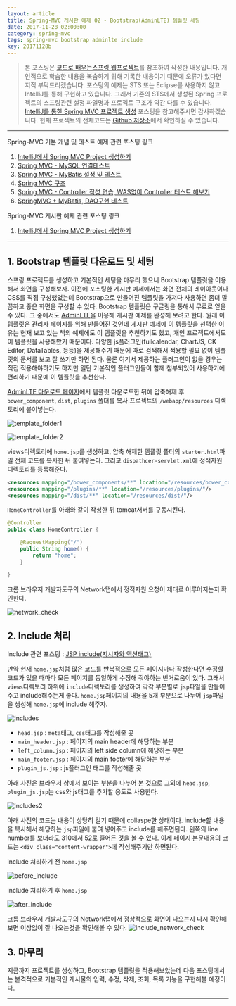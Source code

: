 ```yaml
---
layout: article
title: Spring-MVC 게시판 예제 02 - Bootstrap(AdminLTE) 템플릿 세팅
date: 2017-11-28 02:00:00
category: spring-mvc
tags: spring-mvc bootstrap adminlte include
key: 20171128b
---
```


<!--more-->

> 본 포스팅은 [코드로 배우는스프링 웹프로젝트](http://www.yes24.com/24/goods/19720776?scode=032&OzSrank=1)를 참조하여 작성한 내용입니다. 개인적으로 학습한 내용을 복습하기 위해 기록한 내용이기 때문에 오류가 있다면 지적 부탁드리겠습니다.
> 포스팅의 예제는 STS 또는 Eclipse를 사용하지 않고 IntelliJ를 통해 구현하고 있습니다. 그래서 기존의 STS에서 생성된 Spring 프로젝트의 스프링관련 설정 파일명과 프로젝트 구조가 약간 다를 수 있습니다. [IntelliJ를 통한 Spring MVC 프로젝트 생성](https://walbatrossw.github.io/spring/mvc/2017/11/22/intellij-springmvc-create.html) 포스팅을 참고해주시면 감사하겠습니다.
> 현재 프로젝트의 전체코드는 [Github 저장소](https://github.com/walbatrossw/spring-mvc-ex)에서 확인하실 수 있습니다.

---

Spring-MVC 기본 개념 및 테스트 예제 관련 포스팅 링크

1. [IntelliJ에서 Spring MVC Project 생성하기](https://walbatrossw.github.io/spring/mvc/2017/11/22/intellij-springmvc-create.html)
2. [Spring MVC - MySQL 연결테스트](https://walbatrossw.github.io/spring/mvc/2017/11/22/mysql-junit-test.html)
3. [Spring MVC - MyBatis 설정 및 테스트](https://walbatrossw.github.io/spring/mvc/2017/11/22/mybatis-connection-test.html)
4. [Spring MVC 구조](https://walbatrossw.github.io/spring/mvc/2017/11/25/spring-mvc-structure.html)
5. [Spring MVC - Controller 작성 연습, WAS없이 Controller 테스트 해보기](https://walbatrossw.github.io/spring/mvc/2017/11/25/spring-controller-test-without-was.html)
6. [SpringMVC + MyBatis, DAO구현 테스트](https://walbatrossw.github.io/spring/mvc/2017/11/22/spring-mvc-mybatis-dao-test.html)

Spring-MVC 게시판 예제 관련 포스팅 링크

1. [IntelliJ에서 Spring MVC Project 생성하기](https://walbatrossw.github.io/spring/mvc/2017/11/22/intellij-springmvc-create.html)

---

## 1. Bootstrap 템플릿 다운로드 및 세팅

스프링 프로젝트를 생성하고 기본적인 세팅을 마무리 했으니 Bootstrap 템플릿을 이용해서 화면을 구성해보자. 이전에 포스팅한 게시판 예제에서는 화면 전체의 레이아웃이나 CSS를 직접 구성했었는데 Bootstrap으로 만들어진 템플릿을 가져다 사용하면 좀더 깔끔하고 좋은 화면을 구성할 수 있다. Bootstrap 템플릿은 구글링을 통해서 무료로 얻을 수 있다. 그 중에서도 [AdminLTE](https://adminlte.io/themes/AdminLTE/index2.html)을 이용해 게시판 예제를 완성해 보려고 한다. 원래 이 템플릿은 관리자 페이지를 위해 만들어진 것인데 게시판 예제에 이 템플릿을 선택한 이유는 현재 보고 있는 책의 예제에도 이 템플릿을 추천하기도 했고, 개인 프로젝트에서도 이 템플릿을 사용해봤기 때문이다. 다양한 js플러그인(fullcalendar, ChartJS, CK Editor, DataTables, 등등)을 제공해주기 때문에 따로 검색해서 적용할 필요 없이 템플릿의 문서를 보고 잘 쓰기만 하면 된다. 물론 여기서 제공하는 플러그인이 없을 경우는 직접 적용해야하기도 하지만 일단 기본적인 플러그인들이 함께 첨부되있어 사용하기에 편리하기 때문에 이 템플릿을 추천한다.

[AdminLTE 다운로드 페이지](https://adminlte.io/docs/2.4/installation)에서 템플릿 다운로드한 뒤에 압축해제 후 `bower_component`, `dist`, `plugins` 폴더를 복사 프로젝트의 `/webapp/resources` 디렉토리에 붙여넣는다.

![template_folder1](https://github.com/walbatrossw/TIL/blob/master/04_spring-framework_orm/spring-mvc-board/img/03_spring_mvc_board_template/template_folder1.png?raw=true)

![template_folder2](https://github.com/walbatrossw/TIL/blob/master/04_spring-framework_orm/spring-mvc-board/img/03_spring_mvc_board_template/template_folder2.png?raw=true)

views디렉토리에 `home.jsp`를 생성하고, 압축 해제한 템플릿 폴더의 `starter.html`파일 전체 코드를 복사한 뒤 붙여넣는다. 그리고 `dispathcer-servlet.xml`에 정적자원 디렉토리를 등록해준다.

```xml
<resources mapping="/bower_components/**" location="/resources/bower_components/"/>
<resources mapping="/plugins/**" location="/resources/plugins/"/>
<resources mapping="/dist/**" location="/resources/dist/"/>
```

`HomeController`를 아래와 같이 작성한 뒤 tomcat서버를 구동시킨다.

```java
@Controller
public class HomeController {

    @RequestMapping("/")
    public String home() {
        return "home";
    }

}
```

크롬 브라우저 개발자도구의 Network탭에서 정적자원 요청이 제대로 이루어지는지 확인한다.

![network_check](https://github.com/walbatrossw/TIL/blob/master/04_spring-framework_orm/spring-mvc-board/img/03_spring_mvc_board_template/network_check.png?raw=true)

## 2. Include 처리
Include 관련 포스팅 : [JSP include(지시자와 액션태그)](http://doublesprogramming.tistory.com/64)

만약 현재 `home.jsp`처럼 많은 코드를 반복적으로 모든 페이지마다 작성한다면 수정할 코드가 있을 때마다 모든 페이지를 동일하게 수정해 줘야하는 번거로움이 있다. 그래서 `views`디렉토리 하위에 `include`디렉토리를 생성하여 각각 부분별로 `jsp`파일을 만들어주고 include해주는게 좋다. `home.jsp`페이지의 내용을 5개 부분으로 나누어 `jsp`파일을 생성해 `home.jsp`에 include 해주자.

![includes](https://github.com/walbatrossw/TIL/blob/master/04_spring-framework_orm/spring-mvc-board/img/03_spring_mvc_board_template/includes.png?raw=true)

- `head.jsp` : `meta`태그, `css`태그를 작성해줄 곳
- `main_header.jsp` : 페이지의 main header에 해당하는 부분
- `left_column.jsp` : 페이지의 left side column에 해당하는 부분
- `main_footer.jsp` : 페이지의 main footer에 해당하는 부분
- `plugin_js.jsp` : js플러그인 태그를 작성해줄 곳

아래 사진은 브라우저 상에서 보이는 부분을 나누어 본 것으로 그외에 `head.jsp`, `plugin_js.jsp`는 css와 js태그를 추가할 용도로 사용한다.

![includes2](https://github.com/walbatrossw/TIL/blob/master/04_spring-framework_orm/spring-mvc-board/img/03_spring_mvc_board_template/includes2.png?raw=true)

아래 사진의 코드는 내용이 상당히 길기 때문에 collaspe한 상태이다. include할 내용을 복사해서 해당하는 `jsp`파일에 붙여 넣어주고 include를 해주면된다. 왼쪽의 line number를 보더라도 310에서 52로 줄어든 것을 볼 수 있다. 이제 페이지 본문내용의 코드는 `<div class="content-wrapper">`에 작성해주기만 하면된다.

include 처리하기 전 `home.jsp`

![before_include](https://github.com/walbatrossw/TIL/blob/master/04_spring-framework_orm/spring-mvc-board/img/03_spring_mvc_board_template/before_include.png?raw=true)

include 처리하기 후 `home.jsp`

![after_include](https://github.com/walbatrossw/TIL/blob/master/04_spring-framework_orm/spring-mvc-board/img/03_spring_mvc_board_template/after_include.png?raw=true)

크롬 브라우저 개발자도구의 Network탭에서 정상적으로 화면이 나오는지 다시 확인해보면 이상없이 잘 나오는것을 확인해볼 수 있다.
![include_network_check](https://github.com/walbatrossw/TIL/blob/master/04_spring-framework_orm/spring-mvc-board/img/03_spring_mvc_board_template/include_network_check.png?raw=true)


## 3. 마무리
지금까지 프로젝트를 생성하고, Bootstrap 템플릿을 적용해보았는데 다음 포스팅에서는 본격적으로 기본적인 게시물의 입력, 수정, 삭제, 조회, 목록 기능을 구현해볼 예정이다.

---
